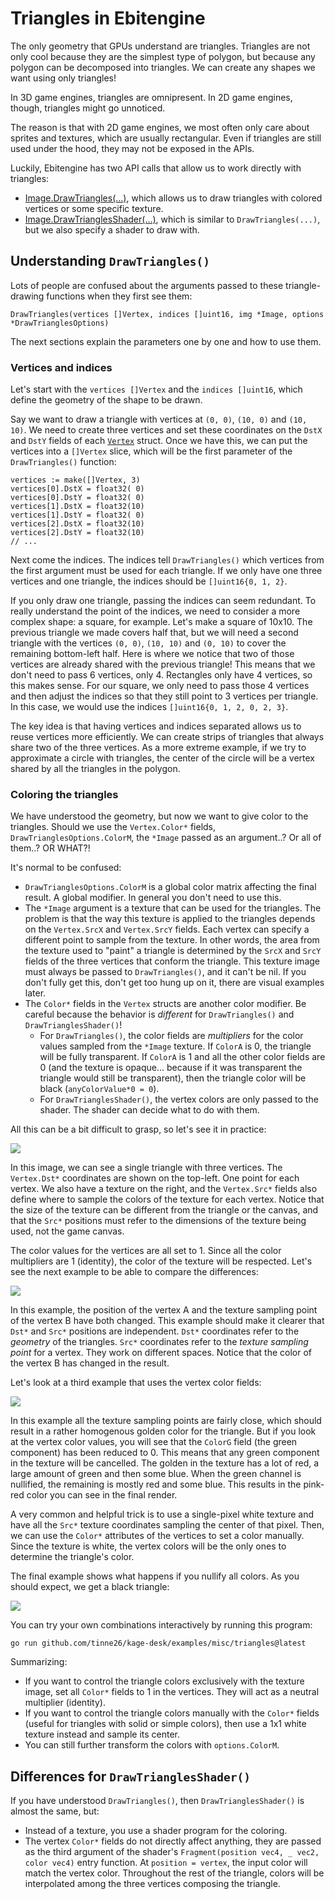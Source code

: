 # Triangles in Ebitengine

The only geometry that GPUs understand are triangles. Triangles are not only cool because they are the simplest type of polygon, but because any polygon can be decomposed into triangles. We can create any shapes we want using only triangles!

In 3D game engines, triangles are omnipresent. In 2D game engines, though, triangles might go unnoticed.

The reason is that with 2D game engines, we most often only care about sprites and textures, which are usually rectangular. Even if triangles are still used under the hood, they may not be exposed in the APIs.

Luckily, Ebitengine has two API calls that allow us to work directly with triangles:
- [Image.DrawTriangles(...)](https://pkg.go.dev/github.com/hajimehoshi/ebiten/v2#Image.DrawTriangles), which allows us to draw triangles with colored vertices or some specific texture.
- [Image.DrawTrianglesShader(...)](https://pkg.go.dev/github.com/hajimehoshi/ebiten/v2#Image.DrawTrianglesShader), which is similar to `DrawTriangles(...)`, but we also specify a shader to draw with.

## Understanding `DrawTriangles()`

Lots of people are confused about the arguments passed to these triangle-drawing functions when they first see them:
```Golang
DrawTriangles(vertices []Vertex, indices []uint16, img *Image, options *DrawTrianglesOptions)
```

The next sections explain the parameters one by one and how to use them.

### Vertices and indices

Let's start with the `vertices []Vertex` and the `indices []uint16`, which define the geometry of the shape to be drawn.

Say we want to draw a triangle with vertices at `(0, 0)`, `(10, 0)` and `(10, 10)`. We need to create three vertices and set these coordinates on the `DstX` and `DstY` fields of each [`Vertex`](https://pkg.go.dev/github.com/hajimehoshi/ebiten/v2#Vertex) struct. Once we have this, we can put the vertices into a `[]Vertex` slice, which will be the first parameter of the `DrawTriangles()` function:
```Golang
vertices := make([]Vertex, 3)
vertices[0].DstX = float32( 0)
vertices[0].DstY = float32( 0)
vertices[1].DstX = float32(10)
vertices[1].DstY = float32( 0)
vertices[2].DstX = float32(10)
vertices[2].DstY = float32(10)
// ...
```

Next come the indices. The indices tell `DrawTriangles()` which vertices from the first argument must be used for each triangle. If we only have one three vertices and one triangle, the indices should be `[]uint16{0, 1, 2}`.

If you only draw one triangle, passing the indices can seem redundant. To really understand the point of the indices, we need to consider a more complex shape: a square, for example. Let's make a square of 10x10. The previous triangle we made covers half that, but we will need a second triangle with the vertices `(0, 0)`, `(10, 10)` and `(0, 10)` to cover the remaining bottom-left half. Here is where we notice that two of those vertices are already shared with the previous triangle! This means that we don't need to pass 6 vertices, only 4. Rectangles only have 4 vertices, so this makes sense. For our square, we only need to pass those 4 vertices and then adjust the indices so that they still point to 3 vertices per triangle. In this case, we would use the indices `[]uint16{0, 1, 2, 0, 2, 3}`.

The key idea is that having vertices and indices separated allows us to reuse vertices more efficiently. We can create strips of triangles that always share two of the three vertices. As a more extreme example, if we try to approximate a circle with triangles, the center of the circle will be a vertex shared by all the triangles in the polygon.

### Coloring the triangles

We have understood the geometry, but now we want to give color to the triangles. Should we use the `Vertex.Color*` fields, `DrawTrianglesOptions.ColorM`, the `*Image` passed as an argument..? Or all of them..? OR WHAT?!

It's normal to be confused:
- `DrawTrianglesOptions.ColorM` is a global color matrix affecting the final result. A global modifier. In general you don't need to use this.
- The `*Image` argument is a texture that can be used for the triangles. The problem is that the way this texture is applied to the triangles depends on the `Vertex.SrcX` and `Vertex.SrcY` fields. Each vertex can specify a different point to sample from the texture. In other words, the area from the texture used to "paint" a triangle is determined by the `SrcX` and `SrcY` fields of the three vertices that conform the triangle. This texture image must always be passed to `DrawTriangles()`, and it can't be nil. If you don't fully get this, don't get too hung up on it, there are visual examples later.
- The `Color*` fields in the `Vertex` structs are another color modifier. Be careful because the behavior is *different* for `DrawTriangles()` and `DrawTrianglesShader()`!
	- For `DrawTriangles()`, the color fields are *multipliers* for the color values sampled from the `*Image` texture. If `ColorA` is 0, the triangle will be fully transparent. If `ColorA` is 1 and all the other color fields are 0 (and the texture is opaque... because if it was transparent the triangle would still be transparent), then the triangle color will be black (`anyColorValue*0 = 0`).
	- For `DrawTrianglesShader()`, the vertex colors are only passed to the shader. The shader can decide what to do with them.

All this can be a bit difficult to grasp, so let's see it in practice:

![](https://github.com/tinne26/kage-desk/blob/main/img/triangle_A.png?raw=true)

In this image, we can see a single triangle with three vertices. The `Vertex.Dst*` coordinates are shown on the top-left. One point for each vertex. We also have a texture on the right, and the `Vertex.Src*` fields also define where to sample the colors of the texture for each vertex. Notice that the size of the texture can be different from the triangle or the canvas, and that the `Src*` positions must refer to the dimensions of the texture being used, not the game canvas.

The color values for the vertices are all set to 1. Since all the color multipliers are 1 (identity), the color of the texture will be respected. Let's see the next example to be able to compare the differences:

![](https://github.com/tinne26/kage-desk/blob/main/img/triangle_B.png?raw=true)

In this example, the position of the vertex A and the texture sampling point of the vertex B have both changed. This example should make it clearer that `Dst*` and `Src*` positions are independent. `Dst*` coordinates refer to the *geometry* of the triangles. `Src*` coordinates refer to the *texture sampling point* for a vertex. They work on different spaces. Notice that the color of the vertex B has changed in the result.

Let's look at a third example that uses the vertex color fields:

![](https://github.com/tinne26/kage-desk/blob/main/img/triangle_C.png?raw=true)

In this example all the texture sampling points are fairly close, which should result in a rather homogenous golden color for the triangle. But if you look at the vertex color values, you will see that the `ColorG` field (the green component) has been reduced to 0. This means that any green component in the texture will be cancelled. The golden in the texture has a lot of red, a large amount of green and then some blue. When the green channel is nullified, the remaining is mostly red and some blue. This results in the pink-red color you can see in the final render.

A very common and helpful trick is to use a single-pixel white texture and have all the `Src*` texture coordinates sampling the center of that pixel. Then, we can use the `Color*` attributes of the vertices to set a color manually. Since the texture is white, the vertex colors will be the only ones to determine the triangle's color.

The final example shows what happens if you nullify all colors. As you should expect, we get a black triangle:

![](https://github.com/tinne26/kage-desk/blob/main/img/triangle_D.png?raw=true)

You can try your own combinations interactively by running this program:
```
go run github.com/tinne26/kage-desk/examples/misc/triangles@latest
```

Summarizing:
- If you want to control the triangle colors exclusively with the texture image, set all `Color*` fields to 1 in the vertices. They will act as a neutral multiplier (identity).
- If you want to control the triangle colors manually with the `Color*` fields (useful for triangles with solid or simple colors), then use a 1x1 white texture instead and sample its center.
- You can still further transform the colors with `options.ColorM`.


## Differences for `DrawTrianglesShader()`

If you have understood `DrawTriangles()`, then `DrawTrianglesShader()` is almost the same, but:
- Instead of a texture, you use a shader program for the coloring.
- The vertex `Color*` fields do not directly affect anything, they are passed as the third argument of the shader's `Fragment(position vec4, _ vec2, color vec4)` entry function. At `position = vertex`, the input color will match the vertex color. Throughout the rest of the triangle, colors will be interpolated among the three vertices composing the triangle.




